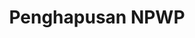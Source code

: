 ---
id: 18
title: Penghapusan NPWP
linkurl: https://docs.google.com/document/d/1uwDqP47itoDlBB_gSJ-dzELm4fryebbwi1RsLgUio6Y/edit?usp=drivesdk
fitur: resume
category: kup
topik: NPWP dan PKP
subtopik: Ketentuan Sejak Atau setelah 30 Mei 2013
type: word
modifiedTime: 11 Desember 2019
---